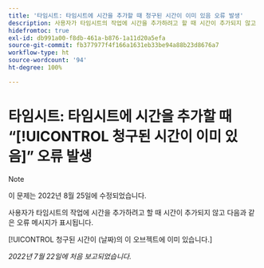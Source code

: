 ```yaml
---
title: '타임시트: 타임시트에 시간을 추가할 때 청구된 시간이 이미 있음 오류 발생'
description: 사용자가 타임시트의 작업에 시간을 추가하려고 할 때 시간이 추가되지 않고 오류 메시지가 표시됩니다.
hidefromtoc: true
exl-id: db991a00-f8db-461a-b876-1a11d20a5efa
source-git-commit: fb377977f4f166a1631eb33be94a88b23d8676a7
workflow-type: ht
source-wordcount: '94'
ht-degree: 100%

---
```


# 타임시트: 타임시트에 시간을 추가할 때 “[!UICONTROL 청구된 시간이 이미 있음]” 오류 발생

>[!NOTE]
>
>이 문제는 2022년 8월 25일에 수정되었습니다.

사용자가 타임시트의 작업에 시간을 추가하려고 할 때 시간이 추가되지 않고 다음과 같은 오류 메시지가 표시됩니다.

[!UICONTROL 청구된 시간이 (날짜)의 이 오브젝트에 이미 있습니다.]

_2022년 7월 22일에 처음 보고되었습니다._
